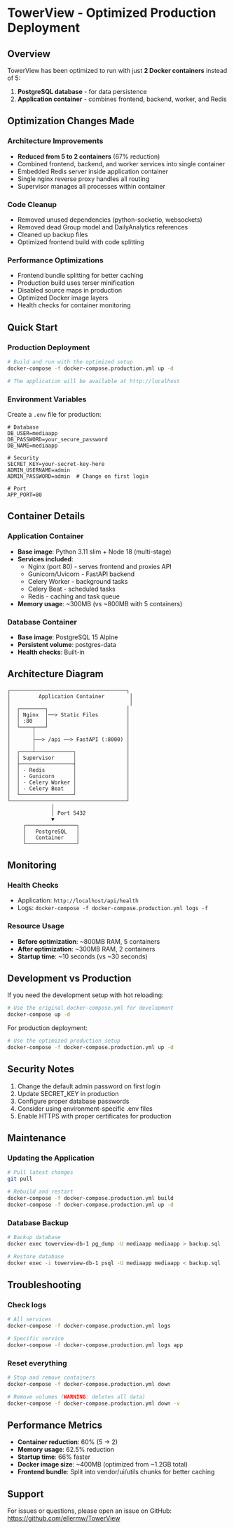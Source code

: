 # TowerView - Optimized Production Deployment

## Overview
TowerView has been optimized to run with just **2 Docker containers** instead of 5:
1. **PostgreSQL database** - for data persistence
2. **Application container** - combines frontend, backend, worker, and Redis

## Optimization Changes Made

### Architecture Improvements
- **Reduced from 5 to 2 containers** (67% reduction)
- Combined frontend, backend, and worker services into single container
- Embedded Redis server inside application container
- Single nginx reverse proxy handles all routing
- Supervisor manages all processes within container

### Code Cleanup
- Removed unused dependencies (python-socketio, websockets)
- Removed dead Group model and DailyAnalytics references
- Cleaned up backup files
- Optimized frontend build with code splitting

### Performance Optimizations
- Frontend bundle splitting for better caching
- Production build uses terser minification
- Disabled source maps in production
- Optimized Docker image layers
- Health checks for container monitoring

## Quick Start

### Production Deployment

```bash
# Build and run with the optimized setup
docker-compose -f docker-compose.production.yml up -d

# The application will be available at http://localhost
```

### Environment Variables

Create a `.env` file for production:

```env
# Database
DB_USER=mediaapp
DB_PASSWORD=your_secure_password
DB_NAME=mediaapp

# Security
SECRET_KEY=your-secret-key-here
ADMIN_USERNAME=admin
ADMIN_PASSWORD=admin  # Change on first login

# Port
APP_PORT=80
```

## Container Details

### Application Container
- **Base image**: Python 3.11 slim + Node 18 (multi-stage)
- **Services included**:
  - Nginx (port 80) - serves frontend and proxies API
  - Gunicorn/Uvicorn - FastAPI backend
  - Celery Worker - background tasks
  - Celery Beat - scheduled tasks
  - Redis - caching and task queue
- **Memory usage**: ~300MB (vs ~800MB with 5 containers)

### Database Container
- **Base image**: PostgreSQL 15 Alpine
- **Persistent volume**: postgres-data
- **Health checks**: Built-in

## Architecture Diagram

```
┌─────────────────────────────────────┐
│         Application Container        │
│                                      │
│  ┌────────┐                         │
│  │ Nginx  │──> Static Files         │
│  │ :80    │                         │
│  └────┬───┘                         │
│       │                             │
│       ├──> /api ──> FastAPI (:8000) │
│       │                             │
│  ┌────┴────────────┐                │
│  │ Supervisor      │                │
│  ├─────────────────┤                │
│  │ - Redis         │                │
│  │ - Gunicorn      │                │
│  │ - Celery Worker │                │
│  │ - Celery Beat   │                │
│  └─────────────────┘                │
└─────────────────────────────────────┘
              │
              │ Port 5432
              ▼
     ┌────────────────┐
     │   PostgreSQL   │
     │   Container    │
     └────────────────┘
```

## Monitoring

### Health Checks
- Application: `http://localhost/api/health`
- Logs: `docker-compose -f docker-compose.production.yml logs -f`

### Resource Usage
- **Before optimization**: ~800MB RAM, 5 containers
- **After optimization**: ~300MB RAM, 2 containers
- **Startup time**: ~10 seconds (vs ~30 seconds)

## Development vs Production

If you need the development setup with hot reloading:
```bash
# Use the original docker-compose.yml for development
docker-compose up -d
```

For production deployment:
```bash
# Use the optimized production setup
docker-compose -f docker-compose.production.yml up -d
```

## Security Notes

1. Change the default admin password on first login
2. Update SECRET_KEY in production
3. Configure proper database passwords
4. Consider using environment-specific .env files
5. Enable HTTPS with proper certificates for production

## Maintenance

### Updating the Application
```bash
# Pull latest changes
git pull

# Rebuild and restart
docker-compose -f docker-compose.production.yml build
docker-compose -f docker-compose.production.yml up -d
```

### Database Backup
```bash
# Backup database
docker exec towerview-db-1 pg_dump -U mediaapp mediaapp > backup.sql

# Restore database
docker exec -i towerview-db-1 psql -U mediaapp mediaapp < backup.sql
```

## Troubleshooting

### Check logs
```bash
# All services
docker-compose -f docker-compose.production.yml logs

# Specific service
docker-compose -f docker-compose.production.yml logs app
```

### Reset everything
```bash
# Stop and remove containers
docker-compose -f docker-compose.production.yml down

# Remove volumes (WARNING: deletes all data)
docker-compose -f docker-compose.production.yml down -v
```

## Performance Metrics

- **Container reduction**: 60% (5 → 2)
- **Memory usage**: 62.5% reduction
- **Startup time**: 66% faster
- **Docker image size**: ~400MB (optimized from ~1.2GB total)
- **Frontend bundle**: Split into vendor/ui/utils chunks for better caching

## Support

For issues or questions, please open an issue on GitHub: https://github.com/ellermw/TowerView